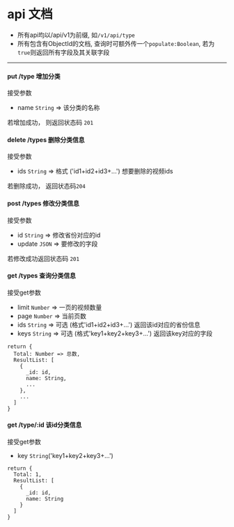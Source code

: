 # api 文档

- 所有api均以/api/v1为前缀, 如`/v1/api/type`
- 所有包含有ObjectId的文档, 查询时可额外传一个`populate:Boolean`, 若为`true`则返回所有字段及其关联字段

-------------------------------------------------------------------

#### put    /type  增加分类
接受参数
- name `String` => 该分类的名称

若增加成功， 则返回状态码 `201`

#### delete      /types  删除分类信息
接受参数
- ids `String` => 格式 ('id1+id2+id3+...') 想要删除的视频ids

若删除成功， 返回状态码`204`

#### post    /types  修改分类信息
接受参数
- id `String` => 修改省份对应的id
- update `JSON` => 要修改的字段

若修改成功返回状态码 `201`

#### get   /types 查询分类信息
接受get参数
- limit `Number` => 一页的视频数量
- page `Number` => 当前页数
- ids `String` => 可选 (格式'id1+id2+id3+...') 返回该id对应的省份信息
- keys `String` => 可选 (格式'key1+key2+key3+...') 返回该key对应的字段

```
return {
  Total: Number => 总数,
  ResultList: [
    {
      _id: id,
      name: String,
      ... 
    },
    ...
  ]
}
```

#### get  /type/:id 该id分类信息

接受get参数
- key `String`('key1+key2+key3+...')

```
return {
  Total: 1,
  ResultList: [
    {
      _id: id,
      name: String
    }
  ]
}
```

